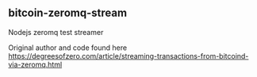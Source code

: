 bitcoin-zeromq-stream
------

Nodejs zeromq test streamer    

Original author and code found here   
https://degreesofzero.com/article/streaming-transactions-from-bitcoind-via-zeromq.html
